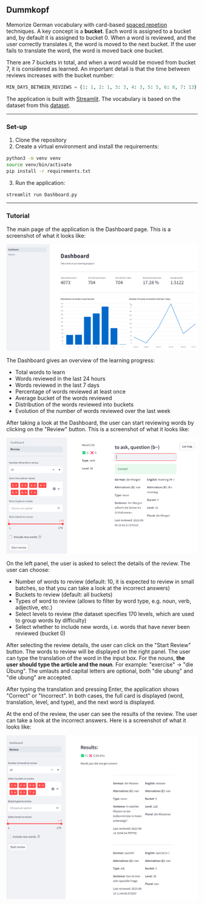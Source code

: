 ## Dummkopf

Memorize German vocabulary with card-based [spaced repetion](https://en.wikipedia.org/wiki/Spaced_repetition) techniques. A key concept is a **bucket**. Each word is assigned to a bucket and, by default it is assigned to bucket 0. When a word is reviewed, and the user correctly translates it, the word is moved to the next bucket. If the user fails to translate the word, the word is moved back one bucket. 

There are 7 buckets in total, and when a word would be moved from bucket 7, it is considered as learned. An important detail is that the time between reviews increases with the bucket number:

```python
MIN_DAYS_BETWEEN_REVIEWS = {1: 1, 2: 1, 3: 3, 4: 3, 5: 5, 6: 8, 7: 13}
```


The application is built with [Streamlit](https://www.streamlit.io/).
The vocabulary is based on the dataset from this [dataset](https://ankiweb.net/shared/info/994693053). 

---
### Set-up

1. Clone the repository
2. Create a virtual environment and install the requirements:
```bash
python3 -m venv venv
source venv/bin/activate
pip install -r requirements.txt
```
3. Run the application:
```bash
streamlit run Dashboard.py
```
---
### Tutorial

The main page of the application is the Dashboard page. This is a screenshot of what it looks like:

![Dashboard](resources/deutsch_lernen_1.png)

The Dashboard gives an overview of the learning progress:
- Total words to learn
- Words reviewed in the last 24 hours
- Words reviewed in the last 7 days
- Percentage of words reviewed at least once
- Average bucket of the words reviewed
- Distribution of the words reviewed into buckets
- Evolution of the number of words reviewed over the last week

After taking a look at the Dashboard, the user can start reviewing words by clicking on the "Review" button. This is a screenshot of what it looks like:

![Review](resources/deutsch_lernen_2.png)

On the left panel, the user is asked to select the details of the review. The user can choose:
- Number of words to review (default: 10, it is expected to review in small batches, so that you can take a look at the incorrect answers)
- Buckets to review (default: all buckets)
- Types of word to review (allows to filter by word type, e.g. noun, verb, adjective, etc.)
- Select levels to review (the dataset specifies 170 levels, which are used to group words by difficulty)
- Select whether to include new words, i.e. words that have never been reviewed (bucket 0)

After selecting the review details, the user can click on the "Start Review" button. The words to review will be displayed on the right panel. The user can type the translation of the word in the input box. For the nouns, **the user should type the article and the noun**. For example: "exercise" -> "die Übung". The umlauts and capital letters are optional, both "die ubung" and "die ubung" are accepted.

After typing the translation and pressing Enter, the application shows "Correct" or "Incorrect". In both cases, the full card is displayed (word, translation, level, and type), and the next word is displayed. 

At the end of the review, the user can see the results of the review. The user can take a look at the incorrect answers. Here is a screenshot of what it looks like:

![Results](resources/deutsch_lernen_3.png)